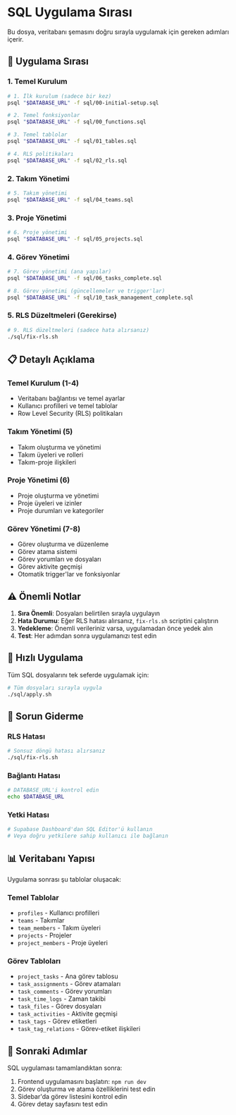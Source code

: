 # SQL Uygulama Sırası

Bu dosya, veritabanı şemasını doğru sırayla uygulamak için gereken adımları içerir.

## 🚀 Uygulama Sırası

### 1. Temel Kurulum
```bash
# 1. İlk kurulum (sadece bir kez)
psql "$DATABASE_URL" -f sql/00-initial-setup.sql

# 2. Temel fonksiyonlar
psql "$DATABASE_URL" -f sql/00_functions.sql

# 3. Temel tablolar
psql "$DATABASE_URL" -f sql/01_tables.sql

# 4. RLS politikaları
psql "$DATABASE_URL" -f sql/02_rls.sql
```

### 2. Takım Yönetimi
```bash
# 5. Takım yönetimi
psql "$DATABASE_URL" -f sql/04_teams.sql
```

### 3. Proje Yönetimi
```bash
# 6. Proje yönetimi
psql "$DATABASE_URL" -f sql/05_projects.sql
```

### 4. Görev Yönetimi
```bash
# 7. Görev yönetimi (ana yapılar)
psql "$DATABASE_URL" -f sql/06_tasks_complete.sql

# 8. Görev yönetimi (güncellemeler ve trigger'lar)
psql "$DATABASE_URL" -f sql/10_task_management_complete.sql
```

### 5. RLS Düzeltmeleri (Gerekirse)
```bash
# 9. RLS düzeltmeleri (sadece hata alırsanız)
./sql/fix-rls.sh
```

## 📋 Detaylı Açıklama

### Temel Kurulum (1-4)
- Veritabanı bağlantısı ve temel ayarlar
- Kullanıcı profilleri ve temel tablolar
- Row Level Security (RLS) politikaları

### Takım Yönetimi (5)
- Takım oluşturma ve yönetimi
- Takım üyeleri ve rolleri
- Takım-proje ilişkileri

### Proje Yönetimi (6)
- Proje oluşturma ve yönetimi
- Proje üyeleri ve izinler
- Proje durumları ve kategoriler

### Görev Yönetimi (7-8)
- Görev oluşturma ve düzenleme
- Görev atama sistemi
- Görev yorumları ve dosyaları
- Görev aktivite geçmişi
- Otomatik trigger'lar ve fonksiyonlar

## ⚠️ Önemli Notlar

1. **Sıra Önemli**: Dosyaları belirtilen sırayla uygulayın
2. **Hata Durumu**: Eğer RLS hatası alırsanız, `fix-rls.sh` scriptini çalıştırın
3. **Yedekleme**: Önemli verileriniz varsa, uygulamadan önce yedek alın
4. **Test**: Her adımdan sonra uygulamanızı test edin

## 🔧 Hızlı Uygulama

Tüm SQL dosyalarını tek seferde uygulamak için:

```bash
# Tüm dosyaları sırayla uygula
./sql/apply.sh
```

## 🐛 Sorun Giderme

### RLS Hatası
```bash
# Sonsuz döngü hatası alırsanız
./sql/fix-rls.sh
```

### Bağlantı Hatası
```bash
# DATABASE_URL'i kontrol edin
echo $DATABASE_URL
```

### Yetki Hatası
```bash
# Supabase Dashboard'dan SQL Editor'ü kullanın
# Veya doğru yetkilere sahip kullanıcı ile bağlanın
```

## 📊 Veritabanı Yapısı

Uygulama sonrası şu tablolar oluşacak:

### Temel Tablolar
- `profiles` - Kullanıcı profilleri
- `teams` - Takımlar
- `team_members` - Takım üyeleri
- `projects` - Projeler
- `project_members` - Proje üyeleri

### Görev Tabloları
- `project_tasks` - Ana görev tablosu
- `task_assignments` - Görev atamaları
- `task_comments` - Görev yorumları
- `task_time_logs` - Zaman takibi
- `task_files` - Görev dosyaları
- `task_activities` - Aktivite geçmişi
- `task_tags` - Görev etiketleri
- `task_tag_relations` - Görev-etiket ilişkileri

## 🎯 Sonraki Adımlar

SQL uygulaması tamamlandıktan sonra:

1. Frontend uygulamasını başlatın: `npm run dev`
2. Görev oluşturma ve atama özelliklerini test edin
3. Sidebar'da görev listesini kontrol edin
4. Görev detay sayfasını test edin
